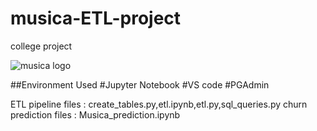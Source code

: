 # musica-ETL-project
college project

![musica logo](https://github.com/yashmoyal01/musica-ETL-project/assets/133185039/23114cf7-75c2-48a1-bf88-ac0236da34be)


##Environment Used
#Jupyter Notebook
#VS code
#PGAdmin

ETL pipeline files : create_tables.py,etl.ipynb,etl.py,sql_queries.py
churn prediction files : Musica_prediction.ipynb

